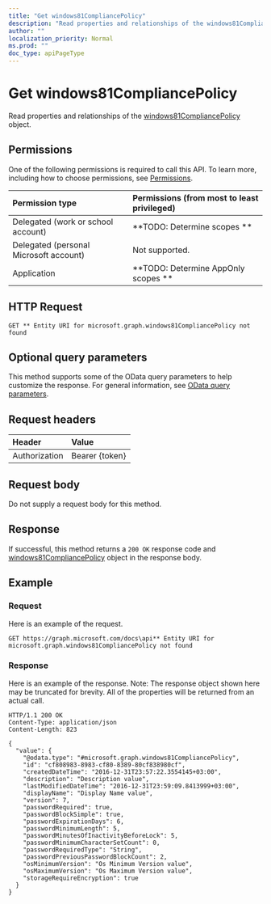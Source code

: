 ```yaml
---
title: "Get windows81CompliancePolicy"
description: "Read properties and relationships of the windows81CompliancePolicy object."
author: ""
localization_priority: Normal
ms.prod: ""
doc_type: apiPageType
---
```


# Get windows81CompliancePolicy

Read properties and relationships of the [windows81CompliancePolicy](../resources/windows81compliancepolicy.md) object.

## Permissions
One of the following permissions is required to call this API. To learn more, including how to choose permissions, see [Permissions](/concepts/permissions-reference.md).

|Permission type|Permissions (from most to least privileged)|
|:---|:---|
|Delegated (work or school account)|**TODO: Determine scopes **|
|Delegated (personal Microsoft account)|Not supported.|
|Application|**TODO: Determine AppOnly scopes **|

## HTTP Request
<!-- {
  "blockType": "ignored"
}
-->
``` http
GET ** Entity URI for microsoft.graph.windows81CompliancePolicy not found
```

## Optional query parameters
This method supports some of the OData query parameters to help customize the response. For general information, see [OData query parameters](/graph/query-parameters).

## Request headers
|Header|Value|
|:---|:---|
|Authorization|Bearer {token}|

## Request body
Do not supply a request body for this method.

## Response
If successful, this method returns a `200 OK` response code and [windows81CompliancePolicy](../resources/windows81compliancepolicy.md) object in the response body.

## Example

### Request
Here is an example of the request.
<!-- {
  "blockType": "request",
  "name": "get_windows81compliancepolicy"
}
-->
``` http
GET https://graph.microsoft.com/docs\api** Entity URI for microsoft.graph.windows81CompliancePolicy not found
```

### Response
Here is an example of the response. Note: The response object shown here may be truncated for brevity. All of the properties will be returned from an actual call.
<!-- {
  "blockType": "response",
  "truncated": true,
  "@odata.type": "microsoft.graph.windows81CompliancePolicy"
}
-->
``` http
HTTP/1.1 200 OK
Content-Type: application/json
Content-Length: 823

{
  "value": {
    "@odata.type": "#microsoft.graph.windows81CompliancePolicy",
    "id": "cf808983-8983-cf80-8389-80cf838980cf",
    "createdDateTime": "2016-12-31T23:57:22.3554145+03:00",
    "description": "Description value",
    "lastModifiedDateTime": "2016-12-31T23:59:09.8413999+03:00",
    "displayName": "Display Name value",
    "version": 7,
    "passwordRequired": true,
    "passwordBlockSimple": true,
    "passwordExpirationDays": 6,
    "passwordMinimumLength": 5,
    "passwordMinutesOfInactivityBeforeLock": 5,
    "passwordMinimumCharacterSetCount": 0,
    "passwordRequiredType": "String",
    "passwordPreviousPasswordBlockCount": 2,
    "osMinimumVersion": "Os Minimum Version value",
    "osMaximumVersion": "Os Maximum Version value",
    "storageRequireEncryption": true
  }
}
```

